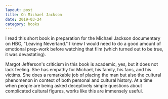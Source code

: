 ```yaml
---
layout: post
title: On Michael Jackson
date: 2019-03-24
category: books
---
```


I read this short book in preparation for the Michael Jackson documentary on HBO, "Leaving Neverland." I knew I would need to do a good amount of emotional prep-work before watching that film (which turned out to be true, it was devastating). 

Margot Jefferson's criticism in this book is academic, yes, but it does not lack feeling. She has empathy for Michael, his family, his fans, and his victims. She does a remarkable job of placing the man but also the cultural phenomenon in context of both personal and cultural history. At a time when people are being asked deceptively simple questions about complicated cultural figures, works like this are immensely useful. 
